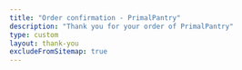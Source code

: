 ```yaml
---
title: "Order confirmation - PrimalPantry"
description: "Thank you for your order of PrimalPantry"
type: custom
layout: thank-you
excludeFromSitemap: true
---
```



